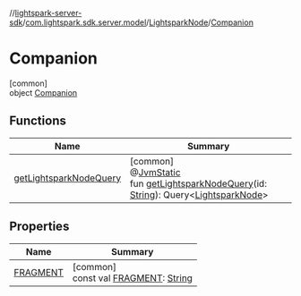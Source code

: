 //[lightspark-server-sdk](../../../../index.md)/[com.lightspark.sdk.server.model](../../index.md)/[LightsparkNode](../index.md)/[Companion](index.md)

# Companion

[common]\
object [Companion](index.md)

## Functions

| Name | Summary |
|---|---|
| [getLightsparkNodeQuery](get-lightspark-node-query.md) | [common]<br>@[JvmStatic](https://kotlinlang.org/api/latest/jvm/stdlib/kotlin.jvm/-jvm-static/index.html)<br>fun [getLightsparkNodeQuery](get-lightspark-node-query.md)(id: [String](https://kotlinlang.org/api/latest/jvm/stdlib/kotlin/-string/index.html)): Query&lt;[LightsparkNode](../index.md)&gt; |

## Properties

| Name | Summary |
|---|---|
| [FRAGMENT](-f-r-a-g-m-e-n-t.md) | [common]<br>const val [FRAGMENT](-f-r-a-g-m-e-n-t.md): [String](https://kotlinlang.org/api/latest/jvm/stdlib/kotlin/-string/index.html) |
